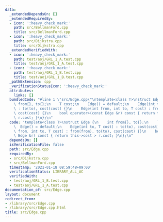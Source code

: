 ```yaml
---
data:
  _extendedDependsOn: []
  _extendedRequiredBy:
  - icon: ':heavy_check_mark:'
    path: src/BellmanFord.cpp
    title: src/BellmanFord.cpp
  - icon: ':heavy_check_mark:'
    path: src/Dijkstra.cpp
    title: src/Dijkstra.cpp
  _extendedVerifiedWith:
  - icon: ':heavy_check_mark:'
    path: test/aoj/GRL_1_A.test.cpp
    title: test/aoj/GRL_1_A.test.cpp
  - icon: ':heavy_check_mark:'
    path: test/aoj/GRL_1_B.test.cpp
    title: test/aoj/GRL_1_B.test.cpp
  _pathExtension: cpp
  _verificationStatusIcon: ':heavy_check_mark:'
  attributes:
    links: []
  bundledCode: "#line 1 \"src/Edge.cpp\"\ntemplate<class T>\nstruct Edge {\n    int\
    \ from{}, to{};\n    T cost;\n    Edge() = default;\n    Edge(int to, T cost)\
    \ : to(to), cost(cost) {}\n    Edge(int from, int to, T cost) : from(from), to(to),\
    \ cost(cost) {}\n    bool operator>(const Edge &r) const { return this->cost >\
    \ r.cost; }\n};\n"
  code: "template<class T>\nstruct Edge {\n    int from{}, to{};\n    T cost;\n  \
    \  Edge() = default;\n    Edge(int to, T cost) : to(to), cost(cost) {}\n    Edge(int\
    \ from, int to, T cost) : from(from), to(to), cost(cost) {}\n    bool operator>(const\
    \ Edge &r) const { return this->cost > r.cost; }\n};\n"
  dependsOn: []
  isVerificationFile: false
  path: src/Edge.cpp
  requiredBy:
  - src/Dijkstra.cpp
  - src/BellmanFord.cpp
  timestamp: '2021-01-18 08:59:48+09:00'
  verificationStatus: LIBRARY_ALL_AC
  verifiedWith:
  - test/aoj/GRL_1_B.test.cpp
  - test/aoj/GRL_1_A.test.cpp
documentation_of: src/Edge.cpp
layout: document
redirect_from:
- /library/src/Edge.cpp
- /library/src/Edge.cpp.html
title: src/Edge.cpp
---
```

